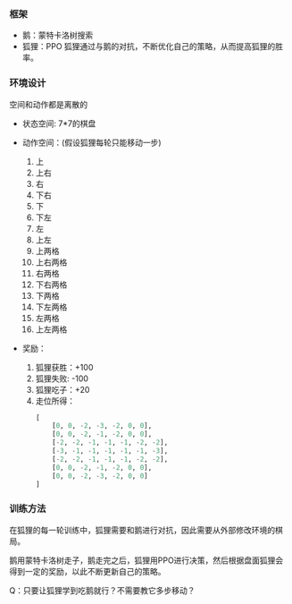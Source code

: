 ### 框架

- 鹅：蒙特卡洛树搜索
- 狐狸：PPO
狐狸通过与鹅的对抗，不断优化自己的策略，从而提高狐狸的胜率。

### 环境设计
空间和动作都是离散的

- 状态空间: 7*7的棋盘
- 动作空间：(假设狐狸每轮只能移动一步)
    1. 上
    2. 上右
    3. 右
    4. 下右
    5. 下
    6. 下左
    7. 左
    8. 上左
    9. 上两格
    10. 上右两格
    11. 右两格
    12. 下右两格
    13. 下两格
    14. 下左两格
    15. 左两格
    16. 上左两格

- 奖励：
    1. 狐狸获胜：+100
    2. 狐狸失败: -100
    3. 狐狸吃子：+20
    4. 走位所得：
        ```Python
        [
            [0, 0, -2, -3, -2, 0, 0],
            [0, 0, -2, -1, -2, 0, 0],
            [-2, -2, -1, -1, -1, -2, -2],
            [-3, -1, -1, -1, -1, -1, -3],
            [-2, -2, -1, -1, -1, -2, -2],
            [0, 0, -2, -1, -2, 0, 0],
            [0, 0, -2, -3, -2, 0, 0]
        ]
        ```

### 训练方法

在狐狸的每一轮训练中，狐狸需要和鹅进行对抗，因此需要从外部修改环境的棋局。

鹅用蒙特卡洛树走子，鹅走完之后，狐狸用PPO进行决策，然后根据盘面狐狸会得到一定的奖励，以此不断更新自己的策略。

Q：只要让狐狸学到吃鹅就行？不需要教它多步移动？